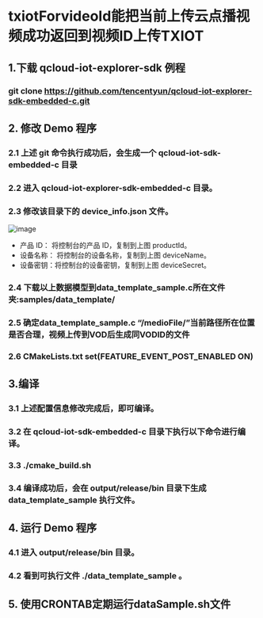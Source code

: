 # txiotForvideoId能把当前上传云点播视频成功返回到视频ID上传TXIOT 
## 1.下载 qcloud-iot-explorer-sdk 例程
### git clone https://github.com/tencentyun/qcloud-iot-explorer-sdk-embedded-c.git
## 2. 修改 Demo 程序
### 2.1 上述 git 命令执行成功后，会生成一个 qcloud-iot-sdk-embedded-c 目录
### 2.2 进入 qcloud-iot-explorer-sdk-embedded-c 目录。
### 2.3 修改该目录下的 device_info.json 文件。
![image](https://user-images.githubusercontent.com/4545727/209934066-480950d1-c875-49b0-b0cb-c00288bd36a9.png)

- 产品 ID： 将控制台的产品 ID，复制到上图 productId。
- 设备名称： 将控制台的设备名称，复制到上图 deviceName。
- 设备密钥：将控制台的设备密钥，复制到上图 deviceSecret。
### 2.4 下载以上数据模型到data_template_sample.c所在文件夹:samples/data_template/
### 2.5 确定data_template_sample.c “/medioFile/”当前路径所在位置是否合理，视频上传到VOD后生成同VODID的文件
### 2.6 CMakeLists.txt set(FEATURE_EVENT_POST_ENABLED ON)
## 3.编译
### 3.1 上述配置信息修改完成后，即可编译。
### 3.2 在 qcloud-iot-sdk-embedded-c 目录下执行以下命令进行编译。
### 3.3 ./cmake_build.sh
### 3.4 编译成功后，会在 output/release/bin 目录下生成 data_template_sample 执行文件。
## 4. 运行 Demo 程序
### 4.1 进入 output/release/bin 目录。
### 4.2 看到可执行文件 ./data_template_sample 。
## 5. 使用CRONTAB定期运行dataSample.sh文件



